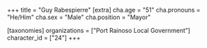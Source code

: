 +++
title = "Guy Rabespierre"
[extra]
cha.age = "51"
cha.pronouns = "He/Him"
cha.sex = "Male"
cha.position = "Mayor"

[taxonomies]
organizations = ["Port Rainoso Local Government"]
character_id = ["24"]
+++


